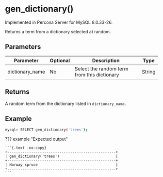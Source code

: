 # gen_dictionary()

Implemented in Percona Server for MySQL 8.0.33-26.

Returns a term from a dictionary selected at random.

## Parameters

| Parameter | Optional | Description | Type |
| --- | --- | --- | --- |
| dictionary_name | No | Select the random term from this dictionary | String |


## Returns

A random term from the dictionary listed in `dictionary_name`.

## Example

```{.bash data-prompt="mysql>"}
mysql> SELECT gen_dictionary('trees');
```

??? example "Expected output"

    ```{.text .no-copy}
    +--------------------------------------------------+
    | gen_dictionary('trees')                          |
    +--------------------------------------------------+
    | Norway spruce                                    |
    +--------------------------------------------------+
    ```